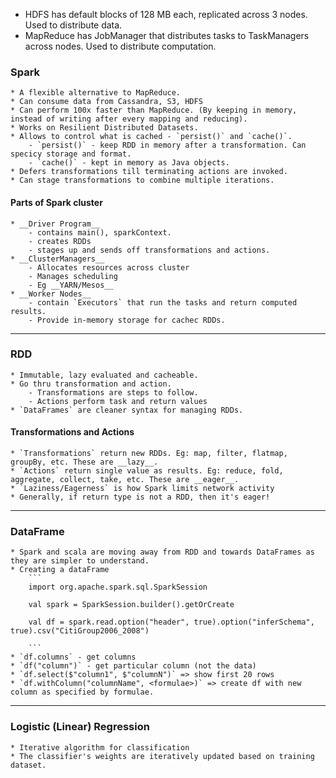 * HDFS has default blocks of 128 MB each, replicated across 3 nodes. Used to distribute data.
* MapReduce has JobManager that distributes tasks to TaskManagers across nodes. Used to distribute computation.

### Spark
	* A flexible alternative to MapReduce.
	* Can consume data from Cassandra, S3, HDFS
	* Can perform 100x faster than MapReduce. (By keeping in memory, instead of writing after every mapping and reducing).
	* Works on Resilient Distributed Datasets.
	* Allows to control what is cached - `persist()` and `cache()`.
		- `persist()` - keep RDD in memory after a transformation. Can specicy storage and format.
		- `cache()` - kept in memory as Java objects.
	* Defers transformations till terminating actions are invoked.
	* Can stage transformations to combine multiple iterations.

#### Parts of Spark cluster
	* __Driver Program__ 
		- contains main(), sparkContext.
		- creates RDDs
		- stages up and sends off transformations and actions.
	* __ClusterManagers__
		- Allocates resources across cluster
		- Manages scheduling
		- Eg __YARN/Mesos__ 
	* __Worker Nodes__
		- contain `Executors` that run the tasks and return computed results.
		- Provide in-memory	storage for cachec RDDs.

___
### RDD
	* Immutable, lazy evaluated and cacheable.
	* Go thru transformation and action.
		- Transformations are steps to follow.
		- Actions perform task and return values
	* `DataFrames` are cleaner syntax for managing RDDs.

#### Transformations and Actions
	* `Transformations` return new RDDs. Eg: map, filter, flatmap, groupBy, etc. These are __lazy__.
	* `Actions` return single value as results. Eg: reduce, fold, aggregate, collect, take, etc. These are __eager__.
	* `Laziness/Eagerness` is how Spark limits network activity
	* Generally, if return type is not a RDD, then it's eager!
___
### DataFrame
	* Spark and scala are moving away from RDD and towards DataFrames as they are simpler to understand.
	* Creating a dataFrame
		```
		import org.apache.spark.sql.SparkSession

		val spark = SparkSession.builder().getOrCreate

		val df = spark.read.option("header", true).option("inferSchema", true).csv("CitiGroup2006_2008")

		```
	* `df.columns` - get columns
	* `df("column")` - get particular column (not the data)
	* `df.select($"column1", $"columnN")` => show first 20 rows
	* `df.withColumn("columnName", <formulae>)` => create df with new column as specified by formulae.

___
### Logistic (Linear) Regression
	* Iterative algorithm for classification
	* The classifier's weights are iteratively updated based on training dataset.